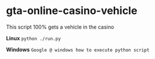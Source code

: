 # gta-online-casino-vehicle
This script 100% gets a vehicle in the casino

**Linux**
``python ./run.py``

**Windows**
``Google @ windows how to execute python script``

